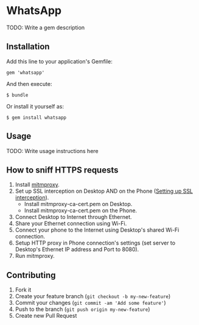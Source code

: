 # WhatsApp

TODO: Write a gem description

## Installation

Add this line to your application's Gemfile:

    gem 'whatsapp'

And then execute:

    $ bundle

Or install it yourself as:

    $ gem install whatsapp

## Usage

TODO: Write usage instructions here

## How to sniff HTTPS requests

1. Install [mitmproxy](http://mitmproxy.org/).
2. Set up SSL interception on Desktop AND on the Phone ([Setting up SSL interception](http://mitmproxy.org/doc/ssl.html)).
   * Install mitmproxy-ca-cert.pem on Desktop.
   * Install mitmproxy-ca-cert.pem on the Phone.
3. Connect Desktop to Internet through Ethernet.
4. Share your Ethernet connection using Wi-Fi.
5. Connect your phone to the Internet using Desktop's shared Wi-Fi connection.
6. Setup HTTP proxy in Phone connection's settings (set server to Desktop's Ethernet IP address and Port to 8080).
7. Run mitmproxy.

## Contributing

1. Fork it
2. Create your feature branch (`git checkout -b my-new-feature`)
3. Commit your changes (`git commit -am 'Add some feature'`)
4. Push to the branch (`git push origin my-new-feature`)
5. Create new Pull Request
